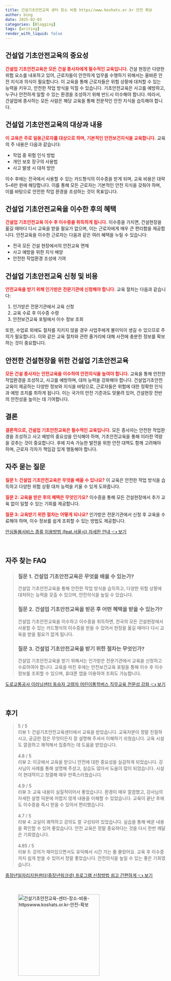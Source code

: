 ```yaml
---
title: 건설기초안전교육 센터 장소 비용 https//www.koshats.or.kr 안전 확보
author: bing
date: 2025-02-03
categories: [Blogging]
tags: [writing]
render_with_liquid: false
---
```



<h2 id='건설업기초안전교육의중요성'>건설업 기초안전교육의 중요성</h2>

<p><b><span style="color: #ee2323;">건설업 기초안전교육은 모든 건설 종사자에게 필수적인 교육입니다.</span></b> 건설 현장은 다양한 위험 요소를 내포하고 있어, 근로자들이 안전하게 업무를 수행하기 위해서는 올바른 안전 지식과 의식이 필요합니다. 이 교육을 통해 근로자들은 위험 상황에 대처할 수 있는 능력을 키우고, 안전한 작업 방식을 익힐 수 있습니다. 기초안전교육은 사고를 예방하고, 누구나 안전하게 일할 수 있는 환경을 조성하기 위해 반드시 이수해야 합니다. 따라서, 건설업에 종사하는 모든 사람은 해당 교육을 통해 전문적인 안전 지식을 습득해야 합니다.</p>

<h2 id='교육의대상및내용'>건설업 기초안전교육의 대상과 내용</h2>

<p><b><span style="color: #ee2323;">이 교육은 주로 일용근로자를 대상으로 하며, 기본적인 안전보건지식을 교육합니다.</span></b> 교육의 주 내용은 다음과 같습니다:</p>

<ul>
    <li>작업 중 위험 인식 방법</li>
    <li>개인 보호 장구의 사용법</li>
    <li>사고 발생 시 대처 방안</li>
</ul>

<p>이수 후에는 전국에서 사용할 수 있는 카드형식의 이수증을 받게 되며, 교육 비용은 대략 5~6만 원에 해당합니다. 이를 통해 모든 근로자는 기본적인 안전 지식을 갖춰야 하며, 이를 바탕으로 안전한 작업 환경을 조성하는 것이 목표입니다.</p>

<h2 id='혜택및이수증'>건설업 기초안전교육을 이수한 후의 혜택</h2>

<p><b><span style="color: #ee2323;">건설업 기초안전교육 이수 후 이수증을 취득하게 됩니다.</span></b> 이수증을 가지면, 건설현장을 옮길 때마다 다시 교육을 받을 필요가 없으며, 이는 근로자에게 매우 큰 편리함을 제공합니다. 안전교육을 이수한 근로자는 다음과 같은 여러 혜택을 누릴 수 있습니다:</p>

<ul>
    <li>전국 모든 건설 현장에서의 안전교육 면제</li>
    <li>사고 예방을 위한 지식 배양</li>
    <li>안전한 작업환경 조성에 기여</li>
</ul>

<h2 id='교육신청및비용'>건설업 기초안전교육 신청 및 비용</h2>

<p><b><span style="color: #ee2323;">안전교육을 받기 위해 인가받은 전문기관에 신청해야 합니다.</span></b> 교육 절차는 다음과 같습니다:</p>

<ol>
    <li>인가받은 전문기관에서 교육 신청</li>
    <li>교육 수료 후 이수증 수령</li>
    <li>안전보건교육 포털에서 이수 정보 조회</li>
</ol>

<p>또한, 수업료 외에도 절차를 지키지 않을 경우 사업주에게 불이익이 생길 수 있으므로 주의가 필요합니다. 이와 같은 교육 절차와 관련 줄거리에 대해 사전에 충분한 정보를 확보하는 것이 중요합니다.</p>

<h2 id='안전한건설현장을위한교육'>안전한 건설현장을 위한 건설업 기초안전교육</h2>

<p><b><span style="color: #ee2323;">모든 건설 종사자는 안전교육을 이수하여 안전의식을 높여야 합니다.</span></b> 교육을 통해 안전한 작업환경을 조성하고, 사고를 예방하며, 대처 능력을 강화해야 합니다. 건설업기초안전교육이 제공하는 다양한 정보와 지식을 바탕으로, 근로자들은 위험에 대한 정확한 인식과 예방 조치를 취하게 됩니다. 이는 국가의 안전 기준과도 맞물려 있어, 건설현장 전반의 안전성을 높이는 데 기여합니다.</p>

<h2 id='결론'>결론</h2>

<p><b><span style="color: #ee2323;">결론적으로, 건설업 기초안전교육은 필수적인 교육입니다.</span></b> 모든 종사자는 안전한 작업환경을 조성하고 사고 예방의 중요성을 인식해야 하며, 기초안전교육을 통해 이러한 역량을 갖추는 것이 중요합니다. 후에 지속 가능한 발전을 위한 안전 대책도 함께 고려해야 하며, 근로자 각자가 책임감 있게 행동해야 합니다.</p>

<h2 id='자주묻는질문'>자주 묻는 질문</h2>

<p><b><span style="color: #ee2323;">질문 1: 건설업 기초안전교육은 무엇을 배울 수 있나요?</span></b> 이 교육은 안전한 작업 방식을 습득하고 다양한 위험 상황 대처 능력을 키울 수 있게 도와줍니다.</p>

<p><b><span style="color: #ee2323;">질문 2: 교육을 받은 후의 혜택은 무엇인가요?</span></b> 이수증을 통해 모든 건설현장에서 추가 교육 없이 일할 수 있는 기회를 제공합니다.</p>

<p><b><span style="color: #ee2323;">질문 3: 교육받기 위한 절차는 어떻게 되나요?</span></b> 인가받은 전문기관에서 신청 후 교육을 수료해야 하며, 이수 정보를 쉽게 조회할 수 있는 방법도 제공합니다.</p>


<p><a class="click-button" title="안심돌봄서비스 종류 이용방법 (feat.서울시) 자세한 안내" href="https://yellowplanner.github.io/posts/%EC%95%88%EC%8B%AC%EB%8F%8C%EB%B4%84%EC%84%9C%EB%B9%84%EC%8A%A4-%EC%A2%85%EB%A5%98-%EC%9D%B4%EC%9A%A9%EB%B0%A9%EB%B2%95-(feat.%EC%84%9C%EC%9A%B8%EC%8B%9C)-%EC%9E%90%EC%84%B8%ED%95%9C-%EC%95%88%EB%82%B4/" rel="dofollow">안심돌봄서비스 종류 이용방법 (feat.서울시) 자세한 안내 👈 보기</a></p><br>
<h2 id='자주_찾는_FAQ'>자주 찾는 FAQ</h2>
<div itemscope="" itemtype="https://schema.org/FAQPage"> 
<blockquote> 
<div itemscope="" itemprop="mainEntity" itemtype="https://schema.org/Question"> 
<h3 itemprop="name">질문 1. 건설업 기초안전교육은 무엇을 배울 수 있는가?</h3> 
<div itemscope="" itemprop="acceptedAnswer" itemtype="https://schema.org/Answer"> 
<span itemprop="text"> 
<p>건설업 기초안전교육을 통해 안전한 작업 방식을 습득하고, 다양한 위험 상황에 대처하는 능력을 갖출 수 있으며, 안전의식을 높일 수 있습니다.</p> 
</span> 
</div> 
</div> 

<div itemscope="" itemprop="mainEntity" itemtype="https://schema.org/Question"> 
<h3 itemprop="name">질문 2. 건설업 기초안전교육을 받은 후 어떤 혜택을 받을 수 있는가?</h3> 
<div itemscope="" itemprop="acceptedAnswer" itemtype="https://schema.org/Answer"> 
<span itemprop="text"> 
<p>건설업 기초안전교육을 이수하고 이수증을 취득하면, 전국의 모든 건설현장에서 사용할 수 있는 카드형식의 이수증을 받을 수 있어서 현장을 옮길 때마다 다시 교육을 받을 필요가 없게 됩니다.</p> 
</span> 
</div> 
</div> 

<div itemscope="" itemprop="mainEntity" itemtype="https://schema.org/Question"> 
<h3 itemprop="name">질문 3. 건설업 기초안전교육을 받기 위한 절차는 무엇인가?</h3> 
<div itemscope="" itemprop="acceptedAnswer" itemtype="https://schema.org/Answer"> 
<span itemprop="text"> 
<p>건설업 기초안전교육을 받기 위해서는 인가받은 전문기관에서 교육을 신청하고 수료하여야 합니다. 교육을 마친 후에는 안전보건교육 포털을 통해 이수 후 이수 정보를 조회할 수 있으며, 휴대폰 앱을 이용하여 조회도 가능합니다.</p> 
</span> 
</div> 
</div> 
</blockquote> 
</div>
<p><a class="click-button" title="도로교통공사 이러닝센터 동승자 고령자 어린이통학버스 직무교육 전문성 강화" href="https://yellowplanner.github.io/posts/%EB%8F%84%EB%A1%9C%EA%B5%90%ED%86%B5%EA%B3%B5%EC%82%AC-%EC%9D%B4%EB%9F%AC%EB%8B%9D%EC%84%BC%ED%84%B0-%EB%8F%99%EC%8A%B9%EC%9E%90-%EA%B3%A0%EB%A0%B9%EC%9E%90-%EC%96%B4%EB%A6%B0%EC%9D%B4%ED%86%B5%ED%95%99%EB%B2%84%EC%8A%A4-%EC%A7%81%EB%AC%B4%EA%B5%90%EC%9C%A1-%EC%A0%84%EB%AC%B8%EC%84%B1-%EA%B0%95%ED%99%94/" rel="dofollow">도로교통공사 이러닝센터 동승자 고령자 어린이통학버스 직무교육 전문성 강화 👈 보기</a></p><br>
<h2 id='후기'>후기</h2>
<div itemscope itemtype="https://schema.org/Product">
  <blockquote>
  <div itemprop="review" itemscope itemtype="https://schema.org/Review">
      <div itemprop="reviewRating" itemscope itemtype="https://schema.org/Rating"> <span itemprop="ratingValue">5</span> / <span itemprop="bestRating">5</span> </div>
      <span itemprop="reviewBody">리뷰 1: 건설기초안전교육센터에서 교육을 받았습니다. 교육자분이 정말 친절하시고, 궁금한 점은 무엇이든지 잘 설명해 주셔서 이해하기 쉬웠습니다. 교육 시설도 깔끔하고 쾌적해서 집중하는 데 도움을 받았습니다.</span>
  </div>
  <br>
  <div itemprop="review" itemscope itemtype="https://schema.org/Review">
      <div itemprop="reviewRating" itemscope itemtype="https://schema.org/Rating"> <span itemprop="ratingValue">4.8</span> / <span itemprop="bestRating">5</span> </div>
      <span itemprop="reviewBody">리뷰 2: 이곳에서 교육을 받으니 안전에 대한 중요성을 실감하게 되었습니다. 강사님이 사례를 통해 설명해 주셨고, 실습도 많아서 도움이 많이 되었습니다. 시설이 현대적이고 청결해 매우 만족스러웠습니다.</span>
  </div>
  <br>
  <div itemprop="review" itemscope itemtype="https://schema.org/Review">
      <div itemprop="reviewRating" itemscope itemtype="https://schema.org/Rating"> <span itemprop="ratingValue">4.9</span> / <span itemprop="bestRating">5</span> </div>
      <span itemprop="reviewBody">리뷰 3: 교육 내용이 실질적이어서 좋았습니다. 환경이 매우 깔끔했고, 강사님의 자세한 설명 덕분에 어렵지 않게 내용을 이해할 수 있었습니다. 교육이 끝난 후에도 이수증을 즉시 받을 수 있어서 편리했습니다.</span>
  </div>
  <br>
  <div itemprop="review" itemscope itemtype="https://schema.org/Review">
      <div itemprop="reviewRating" itemscope itemtype="https://schema.org/Rating"> <span itemprop="ratingValue">4.7</span> / <span itemprop="bestRating">5</span> </div>
      <span itemprop="reviewBody">리뷰 4: 교실이 쾌적하고 강의도 잘 구성되어 있었습니다. 실습을 통해 배운 내용을 확인할 수 있어 좋았습니다. 안전 교육은 정말 중요하다는 것을 다시 한번 깨달은 기회였습니다.</span>
  </div>
  <br>
  <div itemprop="review" itemscope itemtype="https://schema.org/Review">
      <div itemprop="reviewRating" itemscope itemtype="https://schema.org/Rating"> <span itemprop="ratingValue">4.85</span> / <span itemprop="bestRating">5</span> </div>
      <span itemprop="reviewBody">리뷰 5: 강의가 재미있으면서도 유익해서 시간 가는 줄 몰랐어요. 교육 후 이수증까지 쉽게 받을 수 있어서 정말 좋았습니다. 안전의식을 높일 수 있는 좋은 기회였습니다.</span>
  </div>
  </blockquote>
</div>
<p><a class="click-button" title="중장년일자리지원센터(중장년워크넷) 프로그램 신청방법 쉽고 간편하게" href="https://yellowplanner.github.io/posts/%EC%A4%91%EC%9E%A5%EB%85%84%EC%9D%BC%EC%9E%90%EB%A6%AC%EC%A7%80%EC%9B%90%EC%84%BC%ED%84%B0(%EC%A4%91%EC%9E%A5%EB%85%84%EC%9B%8C%ED%81%AC%EB%84%B7)-%ED%94%84%EB%A1%9C%EA%B7%B8%EB%9E%A8-%EC%8B%A0%EC%B2%AD%EB%B0%A9%EB%B2%95-%EC%89%BD%EA%B3%A0-%EA%B0%84%ED%8E%B8%ED%95%98%EA%B2%8C/" rel="dofollow">중장년일자리지원센터(중장년워크넷) 프로그램 신청방법 쉽고 간편하게 👈 보기</a></p><br>
<figure class="image"><img src="https://yellowplanner.github.io/assets/img/thumbnail/건설기초안전교육-센터-장소-비용-httpswww.koshats.or.kr-안전-확보.webp" alt="건설기초안전교육-센터-장소-비용-httpswww.koshats.or.kr-안전-확보" width="256" height="256"></figure>